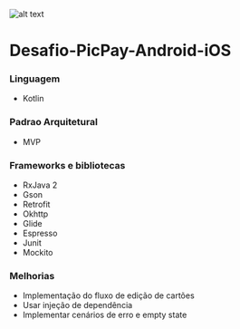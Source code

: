 ![alt text](https://travis-ci.org/felipejm/Desafio-PicPay-Android-iOS.svg?branch=develop "Build Status")
# Desafio-PicPay-Android-iOS

### Linguagem
* Kotlin

### Padrao Arquitetural
 * MVP

### Frameworks e bibliotecas
* RxJava 2
* Gson
* Retrofit
* Okhttp
* Glide
* Espresso
* Junit
* Mockito

### Melhorias
* Implementação do fluxo de edição de cartões
* Usar injeção de dependência
* Implementar cenários de erro e empty state
